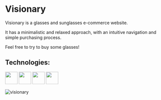 # Visionary

Visionary is a glasses and sunglasses e-commerce website.

It has a minimalistic and relaxed approach, with an intuitive navigation and simple purchasing process.

Feel free to try to buy some glasses!

## Technologies:
<img src="https://cdn.jsdelivr.net/gh/devicons/devicon@latest/icons/html5/html5-plain-wordmark.svg" width="40" height="40"/> <img src="https://cdn.jsdelivr.net/gh/devicons/devicon@latest/icons/css3/css3-plain-wordmark.svg" width="40" height="40"/> <img src="https://cdn.jsdelivr.net/gh/devicons/devicon@latest/icons/javascript/javascript-original.svg" width="40" height="40"/> <img src="https://cdn.jsdelivr.net/gh/devicons/devicon@latest/icons/nodejs/nodejs-original.svg" width="40" height="40"/>
          
          
          

![visionary](https://github.com/user-attachments/assets/44c25a07-ef02-491d-8eb5-f0a5b559372b)
          

